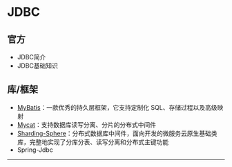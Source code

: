 #   JDBC

##  官方
-   JDBC简介
-   JDBC基础知识

##  库/框架
-   [MyBatis](../../../p1/myBatis/README.md)：一款优秀的持久层框架，它支持定制化 SQL、存储过程以及高级映射
-   [Mycat](http://www.mycat.io/)：支持数据库读写分离、分片的分布式中间件
-   [Sharding-Sphere](http://incubator.apache.org/projects/shardingsphere.html)：分布式数据库中间件，面向开发的微服务云原生基础类库，完整地实现了分库分表、读写分离和分布式主键功能
-   Spring-Jdbc

----